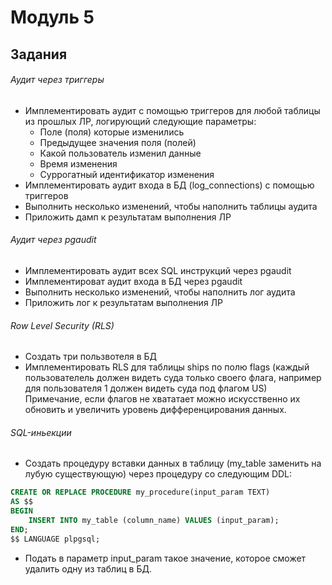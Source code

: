# Модуль 5

## Задания
###### Аудит через триггеры
- Имплементировать аудит с помощью триггеров для любой таблицы из прошлых ЛР, логирующий следующие параметры:
  - Поле (поля) которые изменились
  - Предыдущее значения поля (полей)
  - Какой пользователь изменил данные
  - Время изменения
  - Суррогатный идентификатор изменения
- Имплементировать аудит входа в БД (log_connections) с помощью триггеров
- Выполнить несколько изменений, чтобы наполнить таблицы аудита
- Приложить дамп к результатам выполнения ЛР

###### Аудит через pgaudit
- Имплементировать аудит всех SQL инструкций через pgaudit
- Имплементироват аудит входа в БД через pgaudit
- Выполнить несколько изменений, чтобы наполнить лог аудита
- Приложить лог к результатам выполнения ЛР

###### Row Level Security (RLS)
- Создать три пользвотеля в БД
- Имплементировать RLS для таблицы ships по полю flags (каждый пользователель должен видеть суда только своего флага, например для пользователя 1 должен видеть суда под флагом US)
Примечание, если флагов не хвататает можно искусственно их обновить и увеличить уровень дифференцирования данных.

###### SQL-иньекции
- Создать процедуру вставки данных в таблицу (my_table заменить на лубую существующую) через процедуру со следующим DDL:
```sql
CREATE OR REPLACE PROCEDURE my_procedure(input_param TEXT)
AS $$
BEGIN
    INSERT INTO my_table (column_name) VALUES (input_param);
END;
$$ LANGUAGE plpgsql;
```
- Подать в параметр input_param такое значение, которое сможет удалить одну из таблиц в БД.

